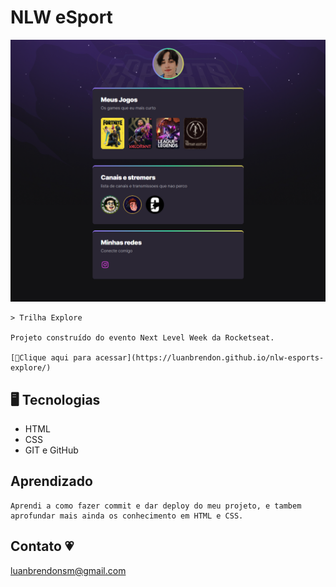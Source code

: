 # NLW eSport

![preview](./.github/preview.png)

    > Trilha Explore

    Projeto construído do evento Next Level Week da Rocketseat.

    [🔗Clique aqui para acessar](https://luanbrendon.github.io/nlw-esports-explore/)


## 🖥 Tecnologias

- HTML
- CSS
- GIT e GitHub

## Aprendizado
    Aprendi a como fazer commit e dar deploy do meu projeto, e tambem aprofundar mais ainda os conhecimento em HTML e CSS.


## Contato 💗 

luanbrendonsm@gmail.com